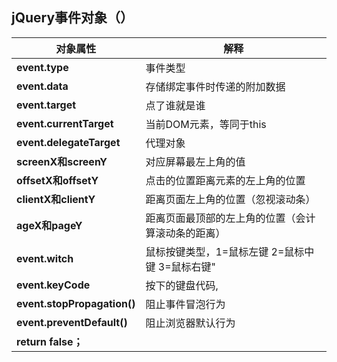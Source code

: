## jQuery事件对象（）

| **对象属性**                    | **解释**                       |
| --------------------------- | ---------------------------- |
| **event.type**              | 事件类型                         |
| **event.data**              | 存储绑定事件时传递的附加数据               |
| **event.target**            | 点了谁就是谁                       |
| **event.currentTarget**     | 当前DOM元素，等同于this              |
| **event.delegateTarget**    | 代理对象                         |
| **screenX和screenY**         | 对应屏幕最左上角的值                   |
| **offsetX和offsetY**         | 点击的位置距离元素的左上角的位置             |
| **clientX和clientY**         | 距离页面左上角的位置（忽视滚动条）            |
| **ageX和pageY**              | 距离页面最顶部的左上角的位置（会计算滚动条的距离）    |
| **event.witch**             | 鼠标按键类型，1=鼠标左键 2=鼠标中键 3=鼠标右键" |
| **event.keyCode**           | 按下的键盘代码,                     |
| **event.stopPropagation()** | 阻止事件冒泡行为                     |
| **event.preventDefault()**  | 阻止浏览器默认行为                    |
| **return false；**           |                              |

